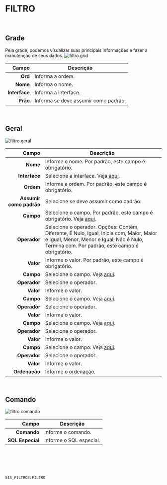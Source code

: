 # FILTRO
<br>

## Grade
Pela grade, podemos visualizar suas principais informações e fazer a manutenção de seus dados.
![filtro.grid](https://raw.githubusercontent.com/netforcews/docs-siscom/master/geral/imagens/filtro.grid.png)

Campo | Descrição
--:|---
**Ord** | Informa a ordem.
**Nome** | Informa o nome.
**Interface** | Informa a interface.
**Prão** | Informa se deve assumir como padrão.
<br>

## Geral
![filtro.geral](https://raw.githubusercontent.com/netforcews/docs-siscom/master/geral/imagens/filtro.geral.png)

Campo | Descrição
--:|---
**Nome** | Informe o nome. Por padrão, este campo é obrigatório.
**Interface** | Selecione a interface. Veja [aqui](/geral/sisinterface.md).
**Ordem** | Informe a ordem. Por padrão, este campo é obrigatório.
**Assumir como padrão** | Selecione se deve assumir como padrão.
**Campo** | Selecione o campo. Por padrão, este campo é obrigatório. Veja [aqui](/geral/campo.md).
**Operador** | Selecione o operador. Opções: Contém, Diferente, É Nulo, Igual, Inicia com, Maior, Maior e Igual, Menor, Menor e Igual, Não é Nulo, Termina com. Por padrão, este campo é obrigatório.
**Valor** | Informe o valor. Por padrão, este campo é obrigatório.
**Campo** | Selecione o campo. Veja [aqui](/geral/campo.md).
**Operador** | Selecione o operador.
**Valor** | Informe o valor.
**Campo** | Selecione o campo. Veja [aqui](/geral/campo.md).
**Operador** | Selecione o operador.
**Valor** | Informe o valor.
**Campo** | Selecione o campo. Veja [aqui](/geral/campo.md).
**Operador** | Selecione o operador.
**Valor** | Informe o valor.
**Campo** | Selecione o campo. Veja [aqui](/geral/campo.md).
**Operador** | Selecione o operador.
**Valor** | Informe o valor.
**Ordenação** | Informe o ordenação.
<br>

## Comando
![filtro.comando](https://raw.githubusercontent.com/netforcews/docs-siscom/master/geral/imagens/filtro.comando.png)

Campo | Descrição
--:|---
**Comando** | Informa o comando.
**SQL Especial** | Informe o SQL especial.
<br>
<br>
<br>
<br>

```SIS_FILTROS:FILTRO```
